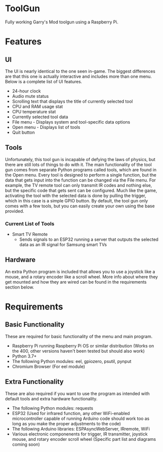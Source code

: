# ToolGun
Fully working Garry's Mod toolgun using a Raspberry Pi.

# Features
## UI
 The UI is nearly identical to the one seen in-game. The biggest differences are that this one is actually interactive and includes more than one menu. Below is a complete list of UI features.
- 24-hour clock
- Audio mute status
- Scrolling text that displays the title of currently selected tool
- CPU and RAM usage stat
- CPU temperature stat
- Currently selected tool data
- File menu - Displays system and tool-specific data options
- Open menu - Displays list of tools
- Quit button

## Tools
Unfortunately, this tool gun is incapable of defying the laws of physics, but there are still lots of things to do with it. The main functionality of the tool gun comes from separate Python programs called tools, which are found in the Open menu. Every tool is designed to perform a single function, but the data that gets input into the function can be changed via the File menu. For example, the TV remote tool can only transmit IR codes and nothing else, but the specific code that gets sent can be configured. Much like the game, activating the tool with the selected data is done by pulling the trigger, which in this case is a simple GPIO button. By default, the tool gun only comes with a few tools, but you can easily create your own using the base provided.

### Current List of Tools
- Smart TV Remote
  - Sends signals to an ESP32 running a server that outputs the selected data as an IR signal for Samsung smart TVs

## Hardware
An extra Python program is included that allows you to use a joystick like a mouse, and a rotary encoder like a scroll wheel. More info about where they get mounted and how they are wired can be found in the requirements section below.

# Requirements
## Basic Functionality
These are required for basic functionality of the menu and main program.
- Raspberry Pi running Raspberry Pi OS or similar distribution (Works on the 400, other versions haven't been tested but should also work)
- Python 3.7+
- The following Python modules: eel, gpiozero, psutil, pynput
- Chromium Browser (For eel module)

## Extra Functionality
These are also required if you want to use the program as intended with default tools and extra hardware functionality.
- The following Python modules: requests
- ESP32 (Used for infrared function, any other WiFi-enabled microcontroller capable of running Arduino code should work too as long as you make the proper adjustments to the code)
- The following Arduino libraries: ESPAsyncWebServer, IRremote, WiFi
- Various electronic componenents for trigger, IR transmitter, joystick mouse, and rotary encoder scroll wheel (Specific part list and diagrams coming soon)
